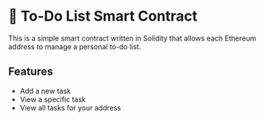 # 📝 To-Do List Smart Contract

This is a simple smart contract written in Solidity that allows each Ethereum address to manage a personal to-do list.

## Features

- Add a new task
- View a specific task
- View all tasks for your address
